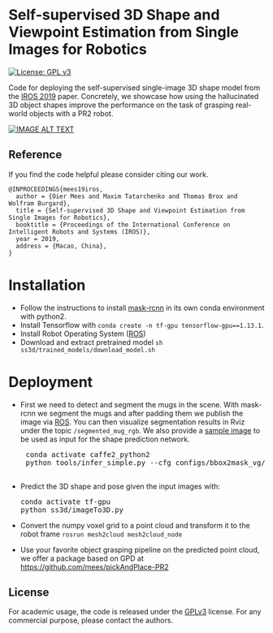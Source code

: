 # Self-supervised 3D Shape and Viewpoint Estimation from Single Images for Robotics
[![License: GPL v3](https://img.shields.io/badge/License-GPLv3-blue.svg)](https://www.gnu.org/licenses/gpl-3.0)

Code for deploying the self-supervised single-image 3D shape model from the [IROS 2019](https://arxiv.org/pdf/1910.07948.pdf) paper.
Concretely, we showcase how using the hallucinated 3D object shapes improve the performance on the task of grasping real-world objects with a PR2 robot.

[![IMAGE ALT TEXT](http://img.youtube.com/vi/oQgHG9JdMP4/0.jpg)](https://www.youtube.com/watch?v=oQgHG9JdMP4 "Video Title")



## Reference
If you find the code helpful please consider citing our work.
```
@INPROCEEDINGS{mees19iros,
  author = {Oier Mees and Maxim Tatarchenko and Thomas Brox and Wolfram Burgard},
  title = {Self-supervised 3D Shape and Viewpoint Estimation from Single Images for Robotics},
  booktitle = {Proceedings of the International Conference on Intelligent Robots and Systems (IROS)},
  year = 2019,
  address = {Macao, China},
}
```

# Installation
  - Follow the instructions to install [mask-rcnn](seg_every_thing) in its own conda environment with python2.
  - Install Tensorflow with  ```conda create -n tf-gpu tensorflow-gpu==1.13.1```.
  - Install Robot Operating System ([ROS](https://www.ros.org/))
  - Download and extract pretrained model ```sh ss3d/trained_models/download_model.sh```

# Deployment
  - First we need to detect and segment the mugs in the scene. With mask-rcnn we segment the mugs and after padding them we publish the image via [ROS](https://www.ros.org/).
    You can then visualize segmentation results in Rviz under the topic ```/segmented_mug_rgb```. We also provide a [sample image](ss3d/demo/input_mug.png) to be used as input for the shape prediction network.
   <pre>
    conda activate caffe2_python2
    python tools/infer_simple.py --cfg configs/bbox2mask_vg/eval_sw_R101/runtest_clsbox_2_layer_mlp_nograd_R101.yaml     --output-dir /tmp/detectron-visualizations-vg3k-R101     --image-ext jpg     --thresh 0.1 --use-vg3k     --wts /home/meeso/seg_every_thing/lib/datasets/data/trained_models/33219850_model_final_coco2vg3k_seg.pkl     demo_vg3k
   </pre>

- Predict the 3D shape and pose given the input images with:
  <pre>
  conda activate tf-gpu
  python ss3d/imageTo3D.py
  </pre>
- Convert the numpy voxel grid to a point cloud and transform it to the robot frame
  ```rosrun mesh2cloud mesh2cloud_node ```

- Use your favorite object grasping pipeline on the predicted point cloud, we offer a package based on GPD at https://github.com/mees/pickAndPlace-PR2

## License
For academic usage, the code is released under the [GPLv3](https://www.gnu.org/licenses/gpl-3.0.en.html) license. For any commercial purpose, please contact the authors.
